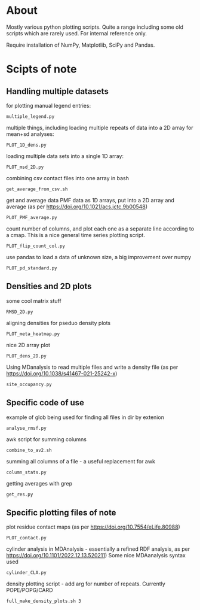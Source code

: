 About
====

Mostly various python plotting scripts. Quite a range including some old scripts which are rarely used. For internal reference only.

Require installation of NumPy, Matplotlib, SciPy and Pandas.

Scipts of note
====

## Handling multiple datasets

for plotting manual legend entries:
```
multiple_legend.py
```

multiple things, including loading multiple repeats of data into a 2D array for mean+sd analyses:
```
PLOT_1D_dens.py
```

loading multiple data sets into a single 1D array:
```
PLOT_msd_2D.py
```

combining csv contact files into one array in bash
```
get_average_from_csv.sh
```

get and average data PMF data as 1D arrays, put into a 2D array and average (as per https://doi.org/10.1021/acs.jctc.9b00548)
```
PLOT_PMF_average.py
```

count number of columns, and plot each one as a separate line according to a cmap. This is a nice general time series plotting script.
```
PLOT_flip_count_col.py
```

use pandas to load a data of unknown size, a big improvement over numpy
```
PLOT_pd_standard.py
```


## Densities and 2D plots

some cool matrix stuff
```
RMSD_2D.py
```

aligning densities for pseduo density plots
```
PLOT_meta_heatmap.py
```

nice 2D array plot
```
PLOT_dens_2D.py
```

Using MDanalysis to read multiple files and write a density file (as per https://doi.org/10.1038/s41467-021-25242-x)
```
site_occupancy.py
```


## Specific code of use

example of glob being used for finding all files in dir by extenion
```
analyse_rmsf.py
```

awk script for summing columns
```
combine_to_av2.sh
```

summing all columns of a file - a useful replacement for awk
```
column_stats.py
```

getting averages with grep
```
get_res.py
```


## Specific plotting files of note

plot residue contact maps (as per https://doi.org/10.7554/eLife.80988)
```
PLOT_contact.py
```

cylinder analysis in MDAnalysis - essentially a refined RDF analysis, as per https://doi.org/10.1101/2022.12.13.520211)
Some nice MDAanalysis syntax used
```
cylinder_CLA.py
```

density plotting script - add arg for number of repeats. Currently POPE/POPG/CARD
```
full_make_density_plots.sh 3
```
